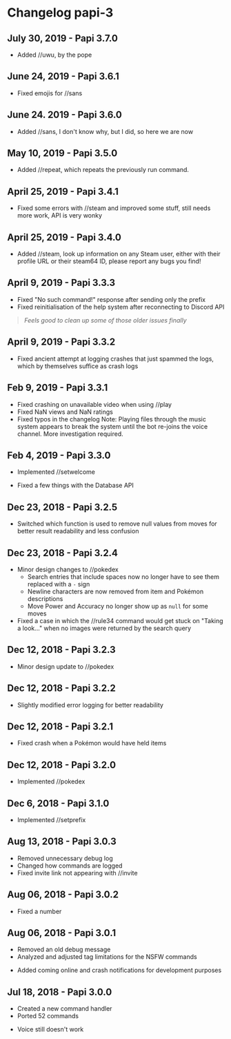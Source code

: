 # Changelog papi-3

## July 30, 2019 - Papi 3.7.0
+ Added //uwu, by the pope

## June 24, 2019 - Papi 3.6.1
* Fixed emojis for //sans

## June 24. 2019 - Papi 3.6.0
+ Added //sans, I don't know why, but I did, so here we are now

## May 10, 2019 - Papi 3.5.0
+ Added //repeat, which repeats the previously run command.

## April 25, 2019 - Papi 3.4.1
* Fixed some errors with //steam and improved some stuff, still needs more work, API is very wonky

## April 25, 2019 - Papi 3.4.0
+ Added //steam, look up information on any Steam user, either with their profile URL or their steam64 ID, please report any bugs you find!

## April 9, 2019 - Papi 3.3.3
* Fixed "No such command!" response after sending only the prefix
* Fixed reinitialisation of the help system after reconnecting to Discord API
> *Feels good to clean up some of those older issues finally*

## April 9, 2019 - Papi 3.3.2
* Fixed ancient attempt at logging crashes that just spammed the logs, which by themselves suffice as crash logs

## Feb 9, 2019 - Papi 3.3.1
* Fixed crashing on unavailable video when using //play
* Fixed NaN views and NaN ratings
* Fixed typos in the changelog
Note: Playing files through the music system appears to break the system until the bot re-joins the voice channel. More investigation required.

## Feb 4, 2019 - Papi 3.3.0
+ Implemented //setwelcome
* Fixed a few things with the Database API

## Dec 23, 2018 - Papi 3.2.5
* Switched which function is used to remove null values from moves for better result readability and less confusion

## Dec 23, 2018 - Papi 3.2.4
* Minor design changes to //pokedex
  * Search entries that include spaces now no longer have to see them replaced with a `-` sign
  * Newline characters are now removed from item and Pokémon descriptions
  * Move Power and Accuracy no longer show up as `null` for some moves
* Fixed a case in which the //rule34 command would get stuck on "Taking a look..." when no images were returned by the search query

## Dec 12, 2018 - Papi 3.2.3
* Minor design update to //pokedex

## Dec 12, 2018 - Papi 3.2.2
* Slightly modified error logging for better readability

## Dec 12, 2018 - Papi 3.2.1
* Fixed crash when a Pokémon would have held items

## Dec 12, 2018 - Papi 3.2.0
+ Implemented //pokedex

## Dec 6, 2018 - Papi 3.1.0
+ Implemented //setprefix

## Aug 13, 2018 - Papi 3.0.3
* Removed unnecessary debug log
* Changed how commands are logged
* Fixed invite link not appearing with //invite

## Aug 06, 2018 - Papi 3.0.2
* Fixed a number

## Aug 06, 2018 - Papi 3.0.1
* Removed an old debug message
* Analyzed and adjusted tag limitations for the NSFW commands
+ Added coming online and crash notifications for development purposes

## Jul 18, 2018 - Papi 3.0.0
+ Created a new command handler  
+ Ported 52 commands
- Voice still doesn't work